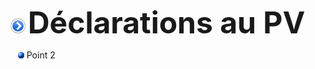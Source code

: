 ![](item.png) <font size="14px"><b>Déclarations au PV</b></font>

&nbsp;&nbsp;&nbsp;![](blue_bullet.gif)&nbsp;Point 2


